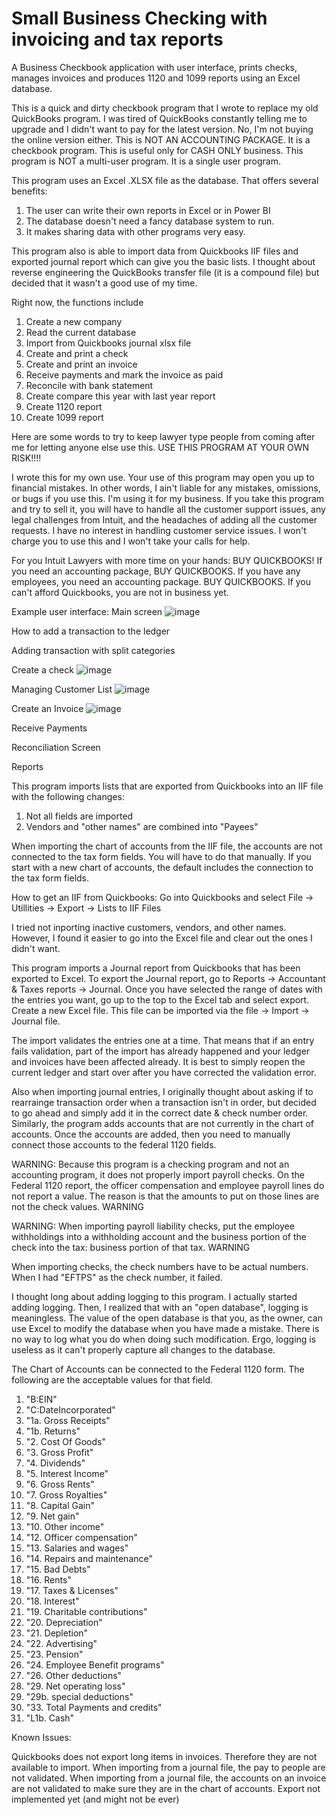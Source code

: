 # Small Business Checking with invoicing and tax reports
A Business Checkbook application with user interface, prints checks, manages invoices and produces 1120 and 1099 reports using an Excel database.

This is a quick and dirty checkbook program that I wrote to replace my old QuickBooks program. I was tired of QuickBooks constantly telling me to upgrade and I didn't want to pay for the latest version. No, I'm not buying the online version either.
This is NOT AN ACCOUNTING PACKAGE. It is a checkbook program. This is useful only for CASH ONLY business.
This program is NOT a multi-user program. It is a single user program.


This program uses an Excel .XLSX file as the database. That offers several benefits:
1. The user can write their own reports in Excel or in Power BI
2. The database doesn't need a fancy database system to run.
3. It makes sharing data with other programs very easy.

This program also is able to import data from Quickbooks IIF files and exported journal report which can give you the basic lists. I thought about reverse engineering the QuickBooks transfer file (it is a compound file) but decided that it wasn't a good use of my time.

Right now, the functions include

1. Create a new company
2. Read the current database
3. Import from Quickbooks journal xlsx file
4. Create and print a check
5. Create and print an invoice
6. Receive payments and mark the invoice as paid
7. Reconcile with bank statement
8. Create compare this year with last year report
9. Create 1120 report
10. Create 1099 report


Here are some words to try to keep lawyer type people from coming after me for letting anyone else use this.
USE THIS PROGRAM AT YOUR OWN RISK!!!!

I wrote this for my own use. Your use of this program may open you up to financial mistakes. In other words, I ain't liable for any mistakes, omissions, or bugs if you use this. I'm using it for my business.
If you take this program and try to sell it, you will have to handle all the customer support issues, any legal challenges from Intuit, and the headaches of adding all the customer requests. I have no interest in handling customer service issues. I won't charge you to use this and I won't take your calls for help.

For you Intuit Lawyers with more time on your hands:
BUY QUICKBOOKS!
If you need an accounting package, BUY QUICKBOOKS.
If you have any employees, you need an accounting package. BUY QUICKBOOKS.
If you can't afford Quickbooks, you are not in business yet.



Example user interface:
Main screen 
![image](https://github.com/PrairieTrailDave/BusinessCheckBook/assets/16313413/f589c15e-7122-480e-859f-d881cee06f26)


How to add a transaction to the ledger

Adding transaction with split categories

Create a check
![image](https://github.com/PrairieTrailDave/BusinessCheckBook/assets/16313413/5616236e-f501-4ddb-9ad4-5cb315095493)

Managing Customer List
![image](https://github.com/PrairieTrailDave/BusinessCheckBook/assets/16313413/243fbd8b-9453-4a18-aec7-31c68920445c)

Create an Invoice
![image](https://github.com/PrairieTrailDave/BusinessCheckBook/assets/16313413/70170c94-d0e6-4c68-ba0b-1fa9a2e7868d)

Receive Payments

Reconciliation Screen

Reports




This program imports lists that are exported from Quickbooks into an IIF file with the following changes:
1. Not all fields are imported
2. Vendors and "other names" are combined into "Payees"

When importing the chart of accounts from the IIF file, the accounts are not connected to the tax form fields. You will have to do that manually. If you start with a new chart of accounts, the default includes the connection to the tax form fields.

How to get an IIF from Quickbooks: Go into Quickbooks and select File -> Utillities -> Export -> Lists to IIF Files

I tried not inporting inactive customers, vendors, and other names. However, I found it easier to go into the Excel file and clear out the ones I didn't want. 

This program imports a Journal report from Quickbooks that has been exported to Excel. To export the Journal report, go to Reports -> Accountant & Taxes reports -> Journal. Once you have selected the range of dates with the entries you want, go up to the top to the Excel tab and select export. Create a new Excel file. This file can be imported via the file -> Import -> Journal file.

The import validates the entries one at a time. That means that if an entry fails validation, part of the import has already happened and your ledger and invoices have been affected already. It is best to simply reopen the current ledger and start over after you have corrected the validation error.

Also when importing journal entries, I originally thought about asking if to rearrainge transaction order when a transaction isn't in order, but decided to go ahead and simply add it in the correct date & check number order. Similarly, the program adds accounts that are not currently in the chart of accounts. Once the accounts are added, then you need to manually connect those accounts to the federal 1120 fields.

WARNING: Because this program is a checking program and not an accounting program, it does not properly import payroll checks. On the Federal 1120 report, the officer compensation and employee payroll lines do not report a value. The reason is that the amounts to put on those lines are not the check values. WARNING

WARNING: When importing payroll liability checks, put the employee withholdings into a withholding account and the business portion of the check into the tax: business portion of that tax. WARNING

When importing checks, the check numbers have to be actual numbers. When I had "EFTPS" as the check number, it failed.

I thought long about adding logging to this program. I actually started adding logging. Then, I realized that with an "open database", logging is meaningless. The value of the open database is that you, as the owner, can use Excel to modify the database when you have made a mistake. There is no way to log what you do when doing such modification. Ergo, logging is useless as it can't properly capture all changes to the database.


The Chart of Accounts can be connected to the Federal 1120 form. The following are the acceptable values for that field.
1. "B:EIN"
2. "C:DateIncorporated"
3. "1a. Gross Receipts"
4. "1b. Returns"
5. "2. Cost Of Goods"
6. "3. Gross Profit"
7. "4. Dividends"
8. "5. Interest Income"
9. "6. Gross Rents"
10. "7. Gross Royalties"
11. "8. Capital Gain"
12. "9. Net gain"
13. "10. Other income"
14. "12. Officer compensation"
15. "13. Salaries and wages"
16. "14. Repairs and maintenance"
17. "15. Bad Debts"
18. "16. Rents"
19. "17. Taxes & Licenses"
20. "18. Interest"
21. "19. Charitable contributions"
22. "20. Depreciation"
23. "21. Depletion"
24. "22. Advertising"
25. "23. Pension"
26. "24. Employee Benefit programs"
27. "26. Other deductions"
28. "29. Net operating loss"
29. "29b. special deductions"
30. "33. Total Payments and credits"
31. "L1b. Cash"


Known Issues:

Quickbooks does not export long items in invoices. Therefore they are not available to import.
When importing from a journal file, the pay to people are not validated.
When importing from a journal file, the accounts on an invoice are not validated to make sure they are in the chart of accounts.
Export not implemented yet (and might not be ever)
